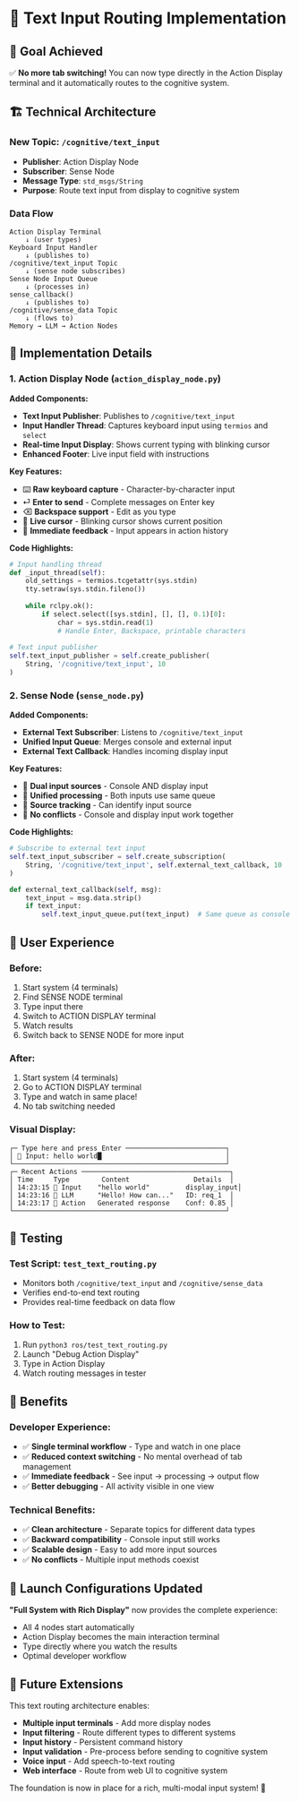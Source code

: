 # 🔄 Text Input Routing Implementation

## 🎯 **Goal Achieved**
✅ **No more tab switching!** You can now type directly in the Action Display terminal and it automatically routes to the cognitive system.

## 🏗️ **Technical Architecture**

### **New Topic: `/cognitive/text_input`**
- **Publisher**: Action Display Node
- **Subscriber**: Sense Node  
- **Message Type**: `std_msgs/String`
- **Purpose**: Route text input from display to cognitive system

### **Data Flow**
```
Action Display Terminal
    ↓ (user types)
Keyboard Input Handler
    ↓ (publishes to)
/cognitive/text_input Topic
    ↓ (sense node subscribes)
Sense Node Input Queue
    ↓ (processes in)
sense_callback()
    ↓ (publishes to)
/cognitive/sense_data Topic
    ↓ (flows to)
Memory → LLM → Action Nodes
```

## 🔧 **Implementation Details**

### **1. Action Display Node (`action_display_node.py`)**

**Added Components:**
- **Text Input Publisher**: Publishes to `/cognitive/text_input`
- **Input Handler Thread**: Captures keyboard input using `termios` and `select`
- **Real-time Input Display**: Shows current typing with blinking cursor
- **Enhanced Footer**: Live input field with instructions

**Key Features:**
- ⌨️ **Raw keyboard capture** - Character-by-character input
- ⏎ **Enter to send** - Complete messages on Enter key
- ⌫ **Backspace support** - Edit as you type  
- 🎨 **Live cursor** - Blinking cursor shows current position
- 🔄 **Immediate feedback** - Input appears in action history

**Code Highlights:**
```python
# Input handling thread
def _input_thread(self):
    old_settings = termios.tcgetattr(sys.stdin)
    tty.setraw(sys.stdin.fileno())
    
    while rclpy.ok():
        if select.select([sys.stdin], [], [], 0.1)[0]:
            char = sys.stdin.read(1)
            # Handle Enter, Backspace, printable characters
            
# Text input publisher
self.text_input_publisher = self.create_publisher(
    String, '/cognitive/text_input', 10
)
```

### **2. Sense Node (`sense_node.py`)**

**Added Components:**
- **External Text Subscriber**: Listens to `/cognitive/text_input`
- **Unified Input Queue**: Merges console and external input
- **External Text Callback**: Handles incoming display input

**Key Features:**
- 🔄 **Dual input sources** - Console AND display input
- 📨 **Unified processing** - Both inputs use same queue
- 📝 **Source tracking** - Can identify input source
- 🚀 **No conflicts** - Console and display input work together

**Code Highlights:**
```python
# Subscribe to external text input
self.text_input_subscriber = self.create_subscription(
    String, '/cognitive/text_input', self.external_text_callback, 10
)

def external_text_callback(self, msg):
    text_input = msg.data.strip()
    if text_input:
        self.text_input_queue.put(text_input)  # Same queue as console
```

## 🎨 **User Experience**

### **Before:**
1. Start system (4 terminals)
2. Find SENSE NODE terminal
3. Type input there
4. Switch to ACTION DISPLAY terminal
5. Watch results
6. Switch back to SENSE NODE for more input

### **After:**
1. Start system (4 terminals)  
2. Go to ACTION DISPLAY terminal
3. Type and watch in same place!
4. No tab switching needed

### **Visual Display:**
```
┌─ Type here and press Enter ─────────────────────────┐
│ 💬 Input: hello world█                               │
└─────────────────────────────────────────────────────┘
┌─ Recent Actions ─────────────────────────────────────┐
│ Time     Type        Content                Details  │
│ 14:23:15 🎤 Input    "hello world"         display_input│
│ 14:23:16 🧠 LLM      "Hello! How can..."   ID: req_1  │
│ 14:23:17 🤖 Action   Generated response    Conf: 0.85 │
└─────────────────────────────────────────────────────┘
```

## 🧪 **Testing**

### **Test Script: `test_text_routing.py`**
- Monitors both `/cognitive/text_input` and `/cognitive/sense_data`
- Verifies end-to-end text routing
- Provides real-time feedback on data flow

### **How to Test:**
1. Run `python3 ros/test_text_routing.py`
2. Launch "Debug Action Display" 
3. Type in Action Display
4. Watch routing messages in tester

## 🎯 **Benefits**

### **Developer Experience:**
- ✅ **Single terminal workflow** - Type and watch in one place
- ✅ **Reduced context switching** - No mental overhead of tab management
- ✅ **Immediate feedback** - See input → processing → output flow
- ✅ **Better debugging** - All activity visible in one view

### **Technical Benefits:**
- ✅ **Clean architecture** - Separate topics for different data types
- ✅ **Backward compatibility** - Console input still works  
- ✅ **Scalable design** - Easy to add more input sources
- ✅ **No conflicts** - Multiple input methods coexist

## 🚀 **Launch Configurations Updated**

**"Full System with Rich Display"** now provides the complete experience:
- All 4 nodes start automatically
- Action Display becomes the main interaction terminal
- Type directly where you watch the results
- Optimal developer workflow

## 🔮 **Future Extensions**

This text routing architecture enables:
- **Multiple input terminals** - Add more display nodes
- **Input filtering** - Route different types to different systems
- **Input history** - Persistent command history
- **Input validation** - Pre-process before sending to cognitive system
- **Voice input** - Add speech-to-text routing
- **Web interface** - Route from web UI to cognitive system

The foundation is now in place for a rich, multi-modal input system! 🎉 